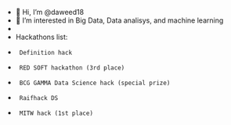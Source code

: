 - 👋 Hi, I’m @daweed18
- 👀 I’m interested in Big Data, Data analisys, and machine learning
-
- Hackathons list:
-      Definition hack
-      RED SOFT hackathon (3rd place)
-      BCG GAMMA Data Science hack (special prize)
-      Raifhack DS
-      MITW hack (1st place)
<!---
daweed18/daweed18 is a ✨ special ✨ repository because its `README.md` (this file) appears on your GitHub profile.
You can click the Preview link to take a look at your changes.
--->
